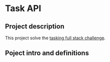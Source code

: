# Task API 

## Project description
This project solve the [tasking full stack challenge](https://drive.google.com/file/d/1clquVvZzv_A-tJ-Y7HuHcj_RZPgKx5PG/view?usp=sharing).

## Poject intro and definitions
